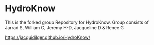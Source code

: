 # HydroKnow
This is the forked group Repository for HydroKnow. Group consists of Jarrad S, William C, Jeremy H-D, Jacqueline D & Renee G

https://jacquidilger.github.io/HydroKnow/
